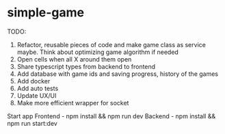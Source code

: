 # simple-game

TODO:

1. Refactor, reusable pieces of code and make game class as service maybe. Think about optimizing game algorithm if needed
2. Open cells when all X around them open
3. Share typescript types from backend to frontend
4. Add database with game ids and saving progress, history of the games
5. Add docker
6. Add auto tests
7. Update UX/UI
8. Make more efficient wrapper for socket

Start app
Frontend - npm install && npm run dev
Backend - npm install && npm run start:dev
